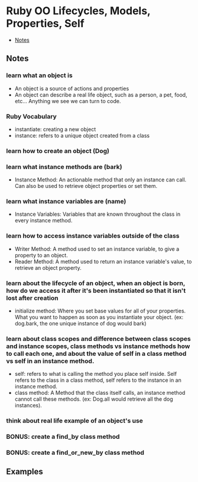 # Ruby OO Lifecycles, Models, Properties, Self
-  [Notes](https://github.com/Enoch2k2/ruby-object-self-lifecycles-models-properties#notes)
## **Notes** ##
### learn what an object is
  - An object is a source of actions and properties
  - An object can describe a real life object, such as a person, a pet, food, etc... Anything we see we can turn to code.

### Ruby Vocabulary
  - instantiate: creating a new object
  - instance: refers to a unique object created from a class

### learn how to create an object (Dog)
### learn what instance methods are (bark)
  - Instance Method: An actionable method that only an instance can call. Can also be used to retrieve object properties or set them.
### learn what instance variables are (name)
  - Instance Variables: Variables that are known throughout the class in every instance method.
### learn how to access instance variables outside of the class
  - Writer Method: A method used to set an instance variable, to  give a property to an object.
  - Reader Method: A method used to return an instance variable's value, to retrieve an object property.
### learn about the lifecycle of an object, when an object is born, how do we access it after it's been instantiated so that it isn't lost after creation
  - initialize method: Where you set base values for all of your properties. What you want to happen as soon as you instantiate your object. (ex: dog.bark, the one unique instance of dog would bark)
### learn about class scopes and difference between class scopes and instance scopes, class methods vs instance methods how to call each one, and about the value of self in a class method vs self in an instance method.
  - self: refers to what is calling the method you place self inside. Self refers to the class in a class method, self refers to the instance in an instance method.
  - class method: A Method that the class itself calls, an instance method cannot call these methods. (ex: Dog.all would retrieve all the dog instances).

### think about real life example of an object's use
### BONUS: create a find_by class method
### BONUS: create a find_or_new_by class method

## **Examples** ##